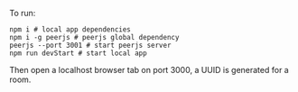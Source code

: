 To run:

```
npm i # local app dependencies
npm i -g peerjs # peerjs global dependency
peerjs --port 3001 # start peerjs server
npm run devStart # start local app
```

Then open a localhost browser tab on port 3000, a UUID is generated for a room.
